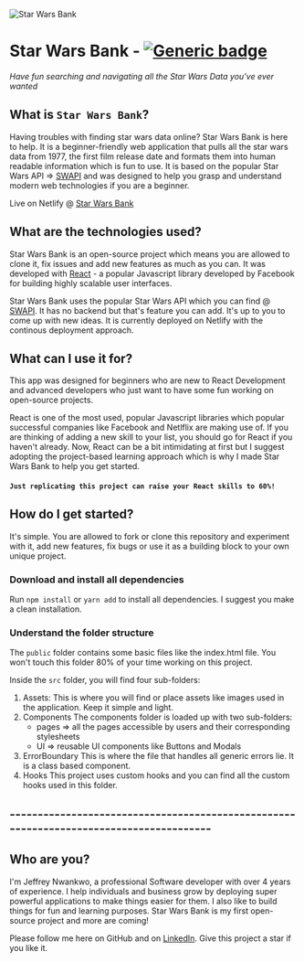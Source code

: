 ![Star Wars Bank](https://i.ibb.co/dWQHjkN/apple-touch-icon.png) 

# Star Wars Bank - [![Generic badge](https://img.shields.io/badge/Demo-Live-green.svg)](https://starwarsbank.netlify.app)

_Have fun searching and navigating all the Star Wars Data you've ever wanted_

## What is `Star Wars Bank`?

Having troubles with finding star wars data online? Star Wars Bank is here to help. It is a beginner-friendly web application that pulls all the star wars data from 1977, the first film release date and formats them into human readable information which is fun to use. It is based on the popular Star Wars API => [SWAPI](https://swapi.dev) and was designed to help you grasp and understand modern web technologies if you are a beginner. 

Live on Netlify @ [Star Wars Bank](https://starwarsbank.netlify.app)


## What are the technologies used?

Star Wars Bank is an open-source project which means you are allowed to clone it, fix issues and add new features as much as you can. It was developed with [React](https://react.org) - a popular Javascript library developed by Facebook for building highly scalable user interfaces.

Star Wars Bank uses the popular Star Wars API which you can find @ [SWAPI](https://swapi.dev). It has no backend but that's feature you can add. It's up to you to come up with new ideas. It is currently deployed on Netlify with the continous deployment approach.

## What can I use it for?

This app was designed for beginners who are new to React Development and advanced developers who just want to have some fun working on open-source projects. 

React is one of the most used, popular Javascript libraries which popular successful companies like Facebook and Netlflix are making use of. If you are thinking of adding a new skill to your list, you should go for React if you haven't already. Now, React can be a bit intimidating at first but I suggest adopting the project-based learning approach which is why I made Star Wars Bank to help you get started. 

#### `Just replicating this project can raise your React skills to 60%!`

## How do I get started?

It's simple. You are allowed to fork or clone this repository and experiment with it, add new features, fix bugs or use it as a building block to your own unique project.

### Download and install all dependencies
Run `npm install` or `yarn add` to install all dependencies. I suggest you make a clean installation.

### Understand the folder structure
The `public` folder contains some basic files like the index.html file. You won't touch this folder 80% of your time working on this project.

Inside the `src` folder, you will find four sub-folders: 
1. Assets:
This is where you will find or place assets like images used in the application. Keep it simple and light.
2. Components
The components folder is loaded up with two sub-folders: 
    * pages => all the pages accessible by users and their corresponding stylesheets
    * UI => reusable UI components like Buttons and Modals
3. ErrorBoundary
This is where the file that handles all generic errors lie. It is a class based component.
4. Hooks
This project uses custom hooks and you can find all the custom hooks used in this folder.



## ---------------------------------------------------------------------------------------

## Who are you?

I'm Jeffrey Nwankwo, a professional Software developer with over 4 years of experience. I help individuals and business grow by deploying super powerful applications to make things easier for them. I also like to build things for fun and learning purposes. Star Wars Bank is my first open-source project and more are coming!

Please follow me here on GitHub and on [LinkedIn](https://www.linkedin.com/in/jeffsalive/).
Give this project a star if you like it.


